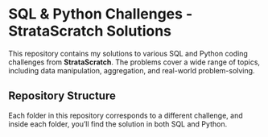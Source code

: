 # SQL & Python Challenges - StrataScratch Solutions

This repository contains my solutions to various SQL and Python coding challenges from **StrataScratch**. The problems cover a wide range of topics, including data manipulation, aggregation, and real-world problem-solving.

## Repository Structure

Each folder in this repository corresponds to a different challenge, and inside each folder, you’ll find the solution in both SQL and Python.
